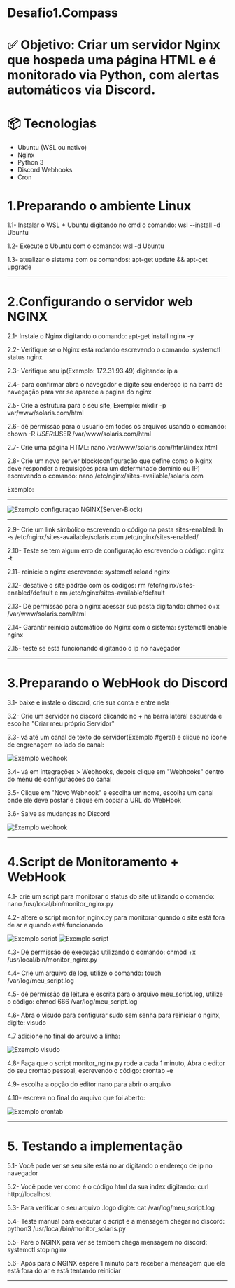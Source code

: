 # Desafio1.Compass


# ✅ Objetivo: Criar um servidor Nginx que hospeda uma página HTML e é monitorado via Python, com alertas automáticos via Discord.


# 📦 Tecnologias 
- Ubuntu (WSL ou nativo)
- Nginx
- Python 3 
- Discord Webhooks
- Cron

# 1.Preparando o ambiente Linux 
1.1- Instalar o WSL + Ubuntu digitando no cmd o comando: wsl --install -d Ubuntu

1.2- Execute o Ubuntu com o comando: wsl -d Ubuntu

1.3- atualizar o sistema com os comandos: apt-get update && apt-get upgrade

--------------------------------------------------------------------------------------------------------------------------------------------------------------------



# 2.Configurando o servidor web NGINX 
2.1- Instale o Nginx digitando o comando: apt-get install nginx -y

2.2- Verifique se o Nginx está rodando escrevendo o comando: systemctl status nginx

2.3- Verifique seu ip(Exemplo: 172.31.93.49) digitando: ip a

2.4- para confirmar abra o navegador e digite seu endereço ip na barra de navegação para ver se aparece a pagina do nginx

2.5- Crie a estrutura para o seu site, Exemplo: mkdir -p var/www/solaris.com/html

2.6- dê permissão para o usuário em todos os arquivos usando o comando: chown -R $USER:$USER /var/www/solaris.com/html

2.7- Crie uma página HTML: nano /var/www/solaris.com/html/index.html

2.8- Crie um novo server block(configuração que define como o Nginx deve responder a requisições para um determinado domínio ou IP) escrevendo o comando: nano /etc/nginx/sites-available/solaris.com

Exemplo:

--------------------------------------------------------------------------------------------------------------------------------------------------------------------

![Exemplo configuraçao NGINX(Server-Block)](imagens/server-block.png)

--------------------------------------------------------------------------------------------------------------------------------------------------------------------

2.9- Crie um link simbólico escrevendo o código na pasta sites-enabled: ln -s /etc/nginx/sites-available/solaris.com /etc/nginx/sites-enabled/

2.10- Teste se tem algum erro de configuração escrevendo o código: nginx -t

2.11- reinicie o nginx escrevendo: systemctl reload nginx

2.12- desative o site padrão com os códigos: rm /etc/nginx/sites-enabled/default e rm /etc/nginx/sites-available/default

2.13- Dê permissão para o nginx acessar sua pasta digitando: chmod o+x /var/www/solaris.com/html 

2.14- Garantir reinício automático do Nginx com o sistema: systemctl enable nginx

2.15- teste se está funcionando digitando o ip no navegador 

--------------------------------------------------------------------------------------------------------------------------------------------------------------------


# 3.Preparando o WebHook do Discord 
3.1- baixe e instale o discord, crie sua conta e entre nela

3.2- Crie um servidor no discord clicando no + na barra lateral esquerda e escolha "Criar meu próprio Servidor"

3.3- vá até um canal de texto do servidor(Exemplo #geral) e clique no ícone de engrenagem ao lado do canal:

![Exemplo webhook](imagens/engrenagem.png)

3.4- vá em integrações > Webhooks, depois clique em "Webhooks" dentro do menu de configurações do canal

3.5- Clique em "Novo Webhook" e escolha um nome, escolha um canal onde ele deve postar e clique em copiar a URL do WebHook

3.6- Salve as mudanças no Discord

![Exemplo webhook](imagens/webhook2.png)

--------------------------------------------------------------------------------------------------------------------------------------------------------------------



# 4.Script de Monitoramento + WebHook 
4.1- crie um script para monitorar o status do site utilizando o comando: nano /usr/local/bin/monitor_nginx.py

4.2- altere o script monitor_nginx.py para monitorar quando o site está fora de ar e quando está funcionando

![Exemplo script](imagens/script1.png)
![Exemplo script](imagens/script2.png)

4.3- Dê permissão de execução utilizando o comando: chmod +x /usr/local/bin/monitor_nginx.py

4.4- Crie um arquivo de log, utilize o comando: touch /var/log/meu_script.log

4.5- dê permissão de leitura e escrita para o arquivo meu_script.log, utilize o código: chmod 666 /var/log/meu_script.log

4.6- Abra o visudo para configurar sudo sem senha para reiniciar o nginx, digite: visudo

4.7 adicione no final do arquivo a linha:

 ![Exemplo  visudo](imagens/visudo.png)

4.8- Faça que o script monitor_nginx.py rode a cada 1 minuto, Abra o editor do seu crontab pessoal, escrevendo o código: crontab -e

4.9- escolha a opção do editor nano para abrir o arquivo

4.10- escreva no final do arquivo que foi aberto:

![Exemplo  crontab](imagens/crontab.png)

--------------------------------------------------------------------------------------------------------------------------------------------------------------------




# 5. Testando a implementação 

5.1- Você pode ver se seu site está no ar digitando o endereço de ip no navegador

5.2- Você pode ver como é o código html da sua index digitando: curl http://localhost

5.3- Para verificar o seu arquivo .logo digite: cat /var/log/meu_script.log

5.4- Teste manual para executar o script e a mensagem chegar no discord: python3  /usr/local/bin/monitor_solaris.py
  
5.5- Pare o NGINX para ver se também chega mensagem no discord: systemctl stop nginx

5.6- Após para o NGINX espere 1 minuto para receber a mensagem que ele está fora do ar e está tentando reiniciar





--------------------------------------------------------------------------------------------------------------------------------------------------------------------



